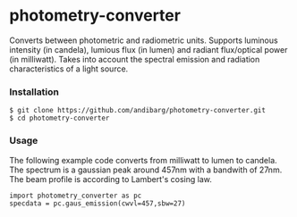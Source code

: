 # photometry-converter
Converts between photometric and radiometric units. Supports luminous intensity (in candela), lumious flux (in lumen) and radiant flux/optical power (in milliwatt). Takes into account the spectral emission and radiation characteristics of a light source.

### Installation
```
$ git clone https://github.com/andibarg/photometry-converter.git
$ cd photometry-converter
```

### Usage
The following example code converts from milliwatt to lumen to candela. The spectrum is a gaussian peak around 457nm with a bandwith of 27nm. The beam profile is according to Lambert's cosing law.
```
import photometry_converter as pc
specdata = pc.gaus_emission(cwvl=457,sbw=27)



```
